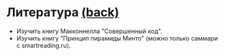 # Литература [(back)](./readme.md)

* Изучить книгу Макконнелла "Совершенный код".
* Изучить книгу "Принцип пирамиды Минто" (можно только саммари с smartreading.ru).

